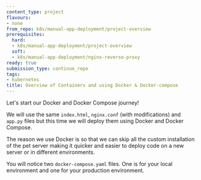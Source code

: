 ```yaml
---
content_type: project
flavours:
- none
from_repo: k8s/manual-app-deployment/project-overview
prerequisites:
  hard:
  - k8s/manual-app-deployment/project-overview
  soft:
  - k8s/manual-app-deployment/nginx-reverse-proxy
ready: true
submission_type: continue_repo
tags:
- kubernetes
title: Overview of Containers and using Docker & Docker-compose
---
```


Let's start our Docker and Docker Compose journey!

We will use the same `index.html`, `nginx.conf` (with modifications) and `app.py` files but this time we will deploy them using Docker and Docker Compose.

The reason we use Docker is so that we can skip all the custom installation of the pet server making it quicker and easier to deploy code on a new server or in different environments.

You will notice two `docker-compose.yaml` files. One is for your local environment and one for your production environment.